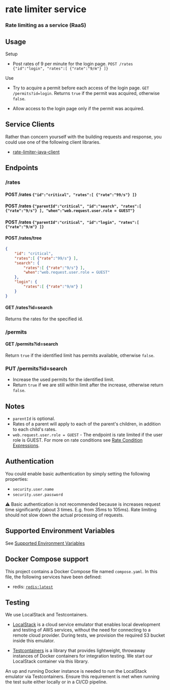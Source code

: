 # rate limiter service

### Rate limiting as a service (RaaS)

## Usage

Setup

- Post rates of 9 per minute for the login page.
`POST /rates {"id":"login", "rates":[ {"rate":"9/m"} ]}`

Use

- Try to acquire a permit before each access of the login page. 
`GET /permits?id=login`. Returns `true` if the permit was acquired, otherwise `false`.

- Allow access to the login page only if the permit was acquired.

## Service Clients

Rather than concern yourself with the building requests and response,
you could use one of the following client libraries.

- [rate-limiter-java-client](https://github.com/poshjosh/rate-limiter-java-client)

## Endpoints

### /rates

#### POST /rates `{"id":"critical", "rates":[ {"rate":"99/s"} ]}`
#### POST /rates `{"parentId":"critical", "id":"search", "rates":[ {"rate":"9/s"} ], "when":"web.request.user.role = GUEST"}`
#### POST /rates `{"parentId":"critical", "id":"login", "rates":[ {"rate":"9/m"} ]}` 
#### POST /rates/tree
```json
{
    "id": "critical",
    "rates":[ {"rate":"99/s"} ],
    "search": {
        "rates":[ {"rate":"9/s"} ],
        "when":"web.request.user.role = GUEST"  
    },
    "login": {
        "rates":[ {"rate":"9/m"} ]
    }
}
```
#### GET /rates?id=search
Returns the rates for the specified id.

### /permits

#### GET /permits?id=search
Return `true` if the identified limit has permits available, otherwise `false`.

### PUT /permits?id=search
- Increase the used permits for the identified limit.
- Return `true` if we are still within limit after the increase, otherwise return `false`.

## Notes

- `parentId` is optional.
- Rates of a parent will apply to each of the parent's children, in addition to each child's rates.
- `web.request.user.role = GUEST` - The endpoint is rate limited if the user role is GUEST. For more 
on rate conditions see [Rate Condition Expressions](https://github.com/poshjosh/rate-limiter-web-core/blob/master/docs/RATE-CONDITION-EXPRESSION-LANGUAGE.md).

## Authentication

You could enable basic authentication by simply setting the following properties:

- `security.user.name`
- `security.user.password`

:warning: Basic authentication is not recommended because is increases request time significantly
(about 3 times. E.g. from 35ms to 105ms). Rate limiting should not slow down the actual
processing of requests.

## Supported Environment Variables

See [Supported Environment Variables](./docs/environment.md)

## Docker Compose support

This project contains a Docker Compose file named `compose.yaml`.
In this file, the following services have been defined:

* redis: [`redis:latest`](https://hub.docker.com/_/redis)

## Testing

We use LocalStack and Testcontainers.

* [LocalStack](https://www.localstack.cloud/) is a cloud service emulator that enables local 
development and testing of AWS services, without the need for connecting to a remote cloud 
provider. During tests, we provision the required S3 bucket inside this emulator.

* [Testcontainers](https://java.testcontainers.org/modules/localstack/) is a library that 
provides lightweight, throwaway instances of Docker containers for integration testing. 
We start our LocalStack container via this library.

An up and running Docker instance is needed to run the LocalStack emulator via Testcontainers.
Ensure this requirement is met when running the test suite either locally or in a CI/CD pipeline.






